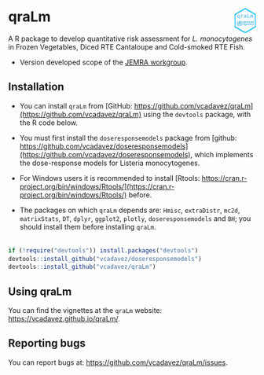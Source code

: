
<!-- README.md is generated from README.Rmd. Please edit that file -->

# qraLm <a href='https://vcadavez.github.io/qraLm/docs/'><img src='man/figures/qraLm_logo.png' align="right" height="50" /></a>

A R package to develop quantitative risk assessment for *L.
monocytogenes* in Frozen Vegetables, Diced RTE Cantaloupe and
Cold-smoked RTE Fish.

- Version developed scope of the [JEMRA
  workgroup](https://www.who.int/publications/m/item/jemra-of-listeria-monocytogenes-in-foods).

## Installation

- You can install `qraLm` from [GitHub:
  https://github.com/vcadavez/qraLm](https://github.com/vcadavez/qraLm)
  using the `devtools` package, with the R code below.

- You must first install the `doseresponsemodels` package from [github:
  https://github.com/vcadavez/doseresponsemodels](https://github.com/vcadavez/doseresponsemodels),
  which implements the dose-response models for Listeria monocytogenes.

- For Windows users it is recommended to install [Rtools:
  https://cran.r-project.org/bin/windows/Rtools/](https://cran.r-project.org/bin/windows/Rtools/)
  before.

- The packages on which `qraLm` depends are: `Hmisc`, `extraDistr`,
  `mc2d`, `matrixStats`, `DT`, `dplyr`, `ggplot2`, `plotly`,
  `doseresponsemodels` and `BH`; you should install them before
  installing `qraLm`.

``` r

if (!require("devtools")) install.packages("devtools")
devtools::install_github("vcadavez/doseresponsemodels")
devtools::install_github("vcadavez/qraLm")
```

## Using qraLm

You can find the vignettes at the `qraLm` website:
<https://vcadavez.github.io/qraLm/>.

## Reporting bugs

You can report bugs at: <https://github.com/vcadavez/qraLm/issues>.
